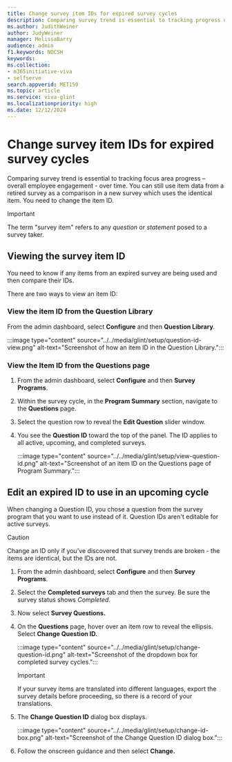 ```yaml
---
title: Change survey item IDs for expired survey cycles
description: Comparing survey trend is essential to tracking progress over time. When a survey is retired, you can still use the data for an item from that survey as a comparison in a new survey which uses the identical item, by changing the item ID. 
ms.author: JudithWeiner
author: JudyWeiner
manager: MelissaBarry
audience: admin
f1.keywords: NOCSH
keywords: 
ms.collection:  
- m365initiative-viva
- selfserve 
search.appverid: MET150 
ms.topic: article
ms.service: viva-glint
ms.localizationpriority: high
ms.date: 12/12/2024
---
```


# Change survey item IDs for expired survey cycles

Comparing survey trend is essential to tracking focus area progress – overall employee engagement - over time. You can still use item data from a retired survey as a comparison in a new survey which uses the identical item. You need to change the item ID. 

> [!IMPORTANT]
> The term "survey item" refers to any *question* or *statement* posed to a survey taker. 

## Viewing the survey item ID

You need to know if any items from an expired survey are being used and then compare their IDs.

There are two ways to view an item ID:

### View the item ID from the Question Library

From the admin dashboard, select **Configure** and then **Question Library**.

:::image type="content" source="../../media/glint/setup/question-id-view.png" alt-text="Screenshot of how an item ID in the Question Library.":::

### View the Item ID from the Questions page 

1. From the admin dashboard, select **Configure** and then **Survey Programs**.
2. Within the survey cycle, in the **Program Summary** section, navigate to the **Questions** page.
3. Select the question row to reveal the **Edit Question** slider window.
4. You see the **Question ID** toward the top of the panel. The ID applies to all active, upcoming, and completed surveys.

   :::image type="content" source="../../media/glint/setup/view-question-id.png" alt-text="Screenshot of an item ID on the Questions page of Program Summary.":::

## Edit an expired ID to use in an upcoming cycle

When changing a Question ID, you chose a question from the survey program that you want to use instead of it. Question IDs aren't editable for active surveys.

> [!CAUTION]
> Change an ID only if you’ve discovered that survey trends are broken -  the items are identical, but the IDs are not. 

1. From the admin dashboard, select **Configure** and then **Survey Programs**.
1. Select the **Completed surveys** tab and then the survey. Be sure the survey status shows *Completed*.
1. Now select **Survey Questions.**
1. On the **Questions** page, hover over an item row to reveal the ellipsis. Select **Change Question ID.** 
   
   :::image type="content" source="../../media/glint/setup/change-question-id.png" alt-text="Screenshot of the dropdown box for completed survey cycles.":::
   
   > [!IMPORTANT]
   > If your survey items are translated into different languages, export the survey details before proceeding, so there is a record of your translations.

1. The **Change Question ID** dialog box displays.
   
   :::image type="content" source="../../media/glint/setup/change-id-box.png" alt-text="Screenshot of the Change Question ID dialog box.":::
   
1. Follow the onscreen guidance and then select **Change.**
